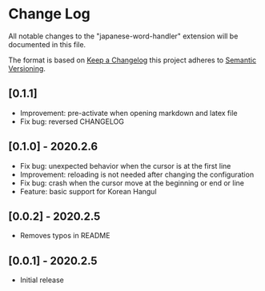 # Change Log

All notable changes to the "japanese-word-handler" extension will be
documented in this file.

The format is based on
[Keep a Changelog](http://keepachangelog.com/en/1.0.0/) this project adheres
to [Semantic Versioning](http://semver.org/spec/v2.0.0.html).

## [0.1.1]
- Improvement: pre-activate when opening markdown and latex file
- Fix bug: reversed CHANGELOG

## [0.1.0] - 2020.2.6
- Fix bug: unexpected behavior when the cursor is at the first line
- Improvement: reloading is not needed after changing the configuration
- Fix bug: crash when the cursor move at the beginning or end or line
- Feature: basic support for Korean Hangul

## [0.0.2] - 2020.2.5
- Removes typos in README

## [0.0.1] - 2020.2.5
- Initial release
